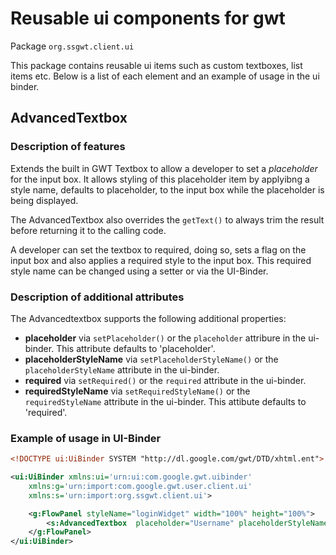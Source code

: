 # Reusable ui components for gwt
Package `org.ssgwt.client.ui`

This package contains reusable ui items such as custom textboxes, list items etc. Below is a list of each element and an example of usage in the ui binder.

## AdvancedTextbox

### Description of features

Extends the built in GWT Textbox to allow a developer to set a *placeholder* for the input box. It allows styling of this placeholder item by applyibng a style name, defaults to placeholder, to the input box while the placeholder is being displayed.

The AdvancedTextbox also overrides the `getText()` to always trim the result before returning it to the calling code.

A developer can set the textbox to required, doing so, sets a flag on the input box and also applies a required style to the input box. This required style name can be changed using a setter or via the UI-Binder.

### Description of additional attributes

The Advancedtextbox supports the following additional properties:
 * **placeholder** via `setPlaceholder()` or the `placeholder` attribure in the ui-binder. This attribute defaults to 'placeholder'.
 * **placeholderStyleName** via `setPlaceholderStyleName()` or the `placeholderStyleName` attribute in the ui-binder.
 * **required** via `setRequired()` or the `required`  attribute in the ui-binder.
 * **requiredStyleName** via `setRequiredStyleName()` or the `requiredStyleName`  attribute in the ui-binder. This attibute defaults to 'required'.

### Example of usage in UI-Binder

```xml
<!DOCTYPE ui:UiBinder SYSTEM "http://dl.google.com/gwt/DTD/xhtml.ent">

<ui:UiBinder xmlns:ui='urn:ui:com.google.gwt.uibinder'
	xmlns:g='urn:import:com.google.gwt.user.client.ui'
	xmlns:s='urn:import:org.ssgwt.client.ui'>

	<g:FlowPanel styleName="loginWidget" width="100%" height="100%">
		<s:AdvancedTextbox  placeholder="Username" placeholderStyleName="placeholder" required="true" requiredStyleName="required" />
	</g:FlowPanel>
</ui:UiBinder>

```
